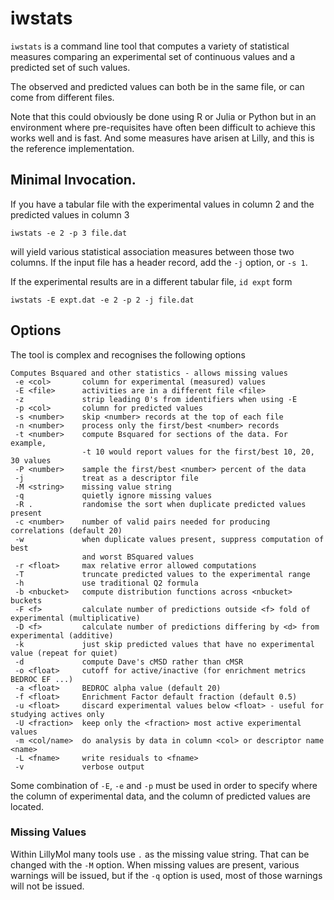 # iwstats

`iwstats` is a command line tool that computes a variety of statistical
measures comparing an experimental set of continuous values and a
predicted set of such values.

The observed and predicted values can both be in the same file, or can come
from different files.

Note that this could obviously be done using R or Julia or Python but in
an environment where pre-requisites have often been difficult to achieve
this works well and is fast. And some measures have arisen at Lilly, and
this is the reference implementation.

## Minimal Invocation.
If you have a tabular file with the experimental values in column 2
and the predicted values in column 3
```
iwstats -e 2 -p 3 file.dat
```
will yield various statistical association measures between those two columns. If
the input file has a header record, add the `-j` option, or `-s 1`.

If the experimental results are in a different tabular file, `id expt` form
```
iwstats -E expt.dat -e 2 -p 2 -j file.dat
```

## Options
The tool is complex and recognises the following options
```
Computes Bsquared and other statistics - allows missing values
 -e <col>       column for experimental (measured) values
 -E <file>      activities are in a different file <file>
 -z             strip leading 0's from identifiers when using -E
 -p <col>       column for predicted values
 -s <number>    skip <number> records at the top of each file
 -n <number>    process only the first/best <number> records
 -t <number>    compute Bsquared for sections of the data. For example,
                -t 10 would report values for the first/best 10, 20, 30 values
 -P <number>    sample the first/best <number> percent of the data
 -j             treat as a descriptor file
 -M <string>    missing value string
 -q             quietly ignore missing values
 -R .           randomise the sort when duplicate predicted values present
 -c <number>    number of valid pairs needed for producing correlations (default 20)
 -w             when duplicate values present, suppress computation of best
                and worst BSquared values
 -r <float>     max relative error allowed computations
 -T             truncate predicted values to the experimental range
 -h             use traditional Q2 formula
 -b <nbucket>   compute distribution functions across <nbucket> buckets
 -F <f>         calculate number of predictions outside <f> fold of experimental (multiplicative)
 -D <f>         calculate number of predictions differing by <d> from experimental (additive)
 -k             just skip predicted values that have no experimental value (repeat for quiet)
 -d             compute Dave's cMSD rather than cMSR
 -o <float>     cutoff for active/inactive (for enrichment metrics BEDROC EF ...)
 -a <float>     BEDROC alpha value (default 20)
 -f <float>     Enrichment Factor default fraction (default 0.5)
 -u <float>     discard experimental values below <float> - useful for studying actives only 
 -U <fraction>  keep only the <fraction> most active experimental values
 -m <col/name>  do analysis by data in column <col> or descriptor name <name>
 -L <fname>     write residuals to <fname>
 -v             verbose output
```

Some combination of `-E`, `-e` and `-p` must be used in order to specify where the
column of experimental data, and the column of predicted values are located.

### Missing Values
Within LillyMol many tools use `.` as the missing value string. That can be changed
with the `-M` option. When missing values are present, various warnings will be
issued, but if the `-q` option is used, most of those warnings will not be issued.
